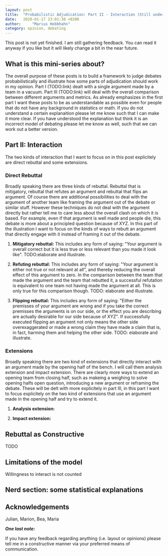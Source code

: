```yaml
---
layout: post
title:  "Probabilistic Adjudication: Part II - Interaction (Still under construction)"
date:   2020-01-17 23:01:30 +0200
author:     "Marius Hobbhahn"
category: opinion, debating
---
```


This post is not yet finished. I am still gathering feedback. You can read it anyway if you like but it will likely change a bit in the near future. 

## What is this mini-series about?

The overall purpose of these posts is to build a framework to judge debates probabilistically and illustrate how some parts of adjudication should work in my opinion. Part I (TODO:link) dealt with a single argument made by a team in a vacuum. Part III (TODO:link) will deal with the overall comparison between different arguments and metrics. As already emphasizes in the first part I want these posts to be as understandable as possible even for people that do not have any background in statistics or math. If you do not understand a certain explanaition please let me know such that I can make it more clear. If you have understood the explanation but think it is an incorrect model of debating please let me know as well, such that we can work out a better version.

## Part II: Interaction

The two kinds of interaction that I want to focus on in this post explicitely are direct rebuttal and some extensions. 

### Direct Rebuttal

Broadly speaking there are three kinds of rebuttal. Rebuttal that is mitigatory, rebuttal that refutes an argument and rebuttal that flips an argument. Of course there are additional possibilities to deal with the argument of another team like framing the argument out of the debate or similar stuff. However these techniques do not deal with the argument directly but rather tell me to care less about the overall clash on which it is based. For example, even if that argument is well made and people die, this debate is more about a principled question because of XYZ. In this part of the illustration I want to focus on the kinds of ways to rebutt an argument that directly engage with it instead of framing it out of the debate. 

1. **Mitigatory rebuttal:** This includes any form of saying: "Your argument is overall correct but it is less true or less relevant than you made it look like". TODO:elaborate and illustrate.

2. **Refuting rebuttal:** This includes any form of saying: "Your argument is either not true or not relevant at all", and thereby reducing the overall effect of this argument to zero. In the comparison between the team that made the argument and the team that rebutted it, a successful refutation is equivalent to one team not having made the argument at all. This is only true for this comparison though. TODO: elaborate and illustrate.

3. **Flipping rebuttal:** This includes any form of saying: "Either the premisses of your argument are wrong and if you take the correct premisses the arguments is on our side, or the effect you are describing are actually desirable for our side because of XYZ". If successfully executed flipping an argument not only means the other side overexaggerated or made a wrong claim they have made a claim that is, in fact, harming them and helping the other side. TODO: elaborate and illustrate.


### Extensions

Broadly speaking there are two kind of extensions that directly interact with an argument made by the opening half of the bench. I will call them analysis extension and impact extension. There are clearly more ways to extend an opening team from closing half, such as makeing a weighing to solve opening halfs open question, introducing a new argument or reframing the debate. These will be delt with more explicitely in part III, in this part I want to focus explicitely on the two kind of extensions that use an argument made in the opening half and try to extend it. 

1. **Analysis extension:**

2. **Impact extension:**




## Rebuttal as Constructive

TODO

## Limitations of the model

Willingness to interact is not counted

## Nerd section: some statistical explanations 

## Acknowledgements

Julian, Marion, Bea, Maria

***One last note:***

If you have any feedback regarding anything (i.e. layout or opinions) please tell me in a constructive manner via your preferred means of communication.

